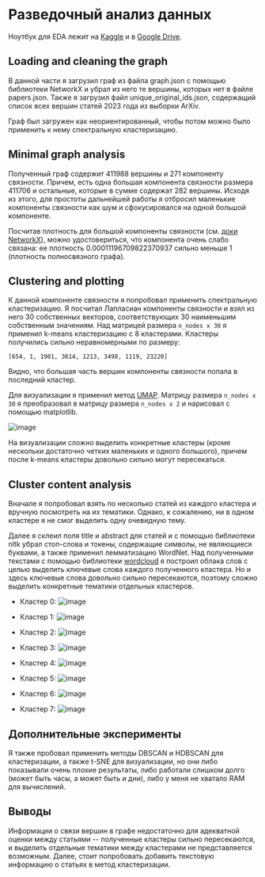 # Разведочный анализ данных

Ноутбук для EDA лежит на [Kaggle](https://www.kaggle.com/taiypeo/spectral-clustering) и в [Google Drive](https://drive.google.com/drive/folders/1SR5fG8jRxC1KqRkRZqSeVdjtnNRhrcHJ?usp=drive_link).

## Loading and cleaning the graph
В данной части я загрузил граф из файла graph.json с помощью библиотеки NetworkX и убрал из него те вершины, которых нет в файле papers.json.
Также я загрузил файл unique_original_ids.json, содержащий список всех вершин статей 2023 года из выборки ArXiv.

Граф был загружен как неориентированный, чтобы потом можно было применить к нему спектральную кластеризацию.

## Minimal graph analysis
Полученный граф содержит 411988 вершины и 271 компоненту связности. Причем, есть одна большая компонента связности размера 411706 и остальные, которые
в сумме содержат 282 вершины. Исходя из этого, для простоты дальнейшей работы я отбросил маленькие компоненты связности как шум
и сфокусировался на одной большой компоненте.

Посчитав плотность для большой компоненты связности (см. [доки NetworkX](https://networkx.org/documentation/stable/reference/generated/networkx.classes.function.density.html)),
можно удостовериться, что компонента очень слабо связана: ее плотность 0.00011196709822370937 сильно меньше 1 (плотность полносвязного графа).

## Clustering and plotting
К данной компоненте связности я попробовал применить спектральную кластеризацию. Я посчитал Лапласиан компоненты связности и взял из него 30
собственных векторов, соответствующих 30 наименьшим собственным значениям. Над матрицей размера `n_nodes x 30` я применил k-means кластеризацию
с 8 кластерами. Кластеры получились сильно неравномерными по размеру:
```
[654, 1, 1901, 3614, 1213, 3498, 1119, 23220]
```

Видно, что большая часть вершин компоненты связности попала в последний кластер.

Для визуализации я применил метод [UMAP](https://umap-learn.readthedocs.io/en/latest/). Матрицу размера `n_nodes x 30` я преобразовал в матрицу
размера `n_nodes x 2` и нарисовал с помощью matplotlib.

![image](https://github.com/taiypeo/mlds-project/assets/4065977/7267011b-eaaa-4fad-9fb2-2b4b3fed9f36)

На визуализации сложно выделить конкретные кластеры (кроме нескольки достаточно четких маленьких и одного большого), причем после k-means
кластеры довольно сильно могут пересекаться.

## Cluster content analysis
Вначале я попробовал взять по несколько статей из каждого кластера и вручную посмотреть на их тематики. Однако, к сожалению, ни в одном кластере я не смог выделить
одну очевидную тему.

Далее я склеил поля title и abstract для статей и с помощью библиотеки nltk убрал стоп-слова и токены, содержащие символы, не являющиеся буквами, а также применил
лемматизацию WordNet. Над полученными текстами с помощью библиотеки [wordcloud](https://pypi.org/project/wordcloud/) я построил облака слов с целью выделить ключевые слова
каждого полученного кластера. Но и здесь ключевые слова довольно сильно пересекаются, поэтому сложно выделить конкретные тематики отдельных кластеров.

- Кластер 0:
![image](https://github.com/taiypeo/mlds-project/assets/4065977/33067a39-be7b-42fc-a324-9ad2994550d5)

- Кластер 1:
![image](https://github.com/taiypeo/mlds-project/assets/4065977/b5300478-b147-4026-a720-f2cd542f7495)

- Кластер 2:
![image](https://github.com/taiypeo/mlds-project/assets/4065977/18026605-a998-462e-8bc0-1f00ff4b7263)

- Кластер 3:
![image](https://github.com/taiypeo/mlds-project/assets/4065977/e993be68-b2d7-46e2-8e13-3236524b03af)

- Кластер 4:
![image](https://github.com/taiypeo/mlds-project/assets/4065977/cff5e706-fab6-41b6-8925-0a942c95abe8)

- Кластер 5:
![image](https://github.com/taiypeo/mlds-project/assets/4065977/7f866775-5ff3-42f8-b816-6854b6da81a1)

- Кластер 6:
![image](https://github.com/taiypeo/mlds-project/assets/4065977/61bd5400-67a2-4a17-a102-81663a1db816)

- Кластер 7:
![image](https://github.com/taiypeo/mlds-project/assets/4065977/fd250b20-d92f-4fff-88e6-81b45c029d48)

## Дополнительные эксперименты
Я также пробовал применить методы DBSCAN и HDBSCAN для кластеризации, а также t-SNE для визуализации, но они либо показывали очень плохие результаты, либо работали слишком долго
(может быть часы, а может быть и дни), либо у меня не хватало RAM для вычислений.

## Выводы
Информации о связи вершин в графе недостаточно для адекватной оценки между статьями -- полученные кластеры сильно пересекаются, и выделить отдельные тематики между кластерами
не представляется возможным. Далее, стоит попробовать добавить текстовую информацию о статьях в метод кластеризации.
